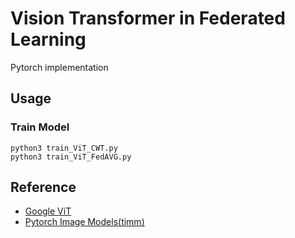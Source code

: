 # Vision Transformer in Federated Learning 
Pytorch implementation 


## Usage

### Train Model
```
python3 train_ViT_CWT.py
python3 train_ViT_FedAVG.py
```

## Reference
* [Google ViT](https://github.com/google-research/vision_transformer)
* [Pytorch Image Models(timm)](https://github.com/rwightman/pytorch-image-models)

